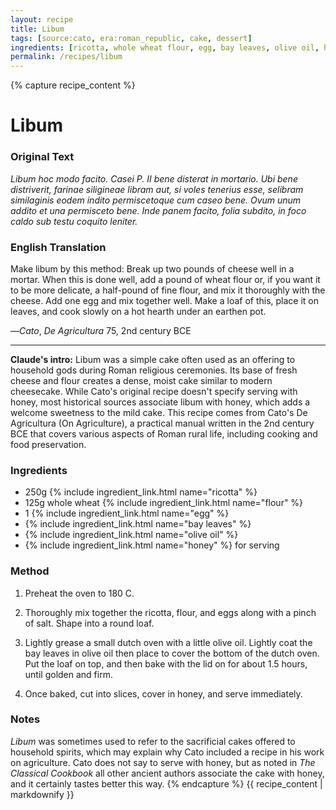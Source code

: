 ```yaml
---
layout: recipe
title: Libum
tags: [source:cato, era:roman_republic, cake, dessert]
ingredients: [ricotta, whole wheat flour, egg, bay leaves, olive oil, honey]
permalink: /recipes/libum
---
```


{% capture recipe_content %}
# Libum

### Original Text
*Libum hoc modo facito. Casei P. II bene disterat in mortario. Ubi bene distriverit, farinae siligineae libram aut, si voles tenerius esse, selibram similaginis eodem indito permiscetoque cum caseo bene. Ovum unum addito et una permisceto bene. Inde panem facito, folia subdito, in foco caldo sub testu coquito leniter.*

### English Translation
Make libum by this method: Break up two pounds of cheese well in a mortar. When this is done well, add a pound of wheat flour or, if you want it to be more delicate, a half-pound of fine flour, and mix it thoroughly with the cheese. Add one egg and mix together well. Make a loaf of this, place it on leaves, and cook slowly on a hot hearth under an earthen pot.

—*Cato*, *De Agricultura* 75, 2nd century BCE

___

**Claude's intro:** Libum was a simple cake often used as an offering to household gods during Roman religious ceremonies. Its base of fresh cheese and flour creates a dense, moist cake similar to modern cheesecake. While Cato's original recipe doesn't specify serving with honey, most historical sources associate libum with honey, which adds a welcome sweetness to the mild cake. This recipe comes from Cato's De Agricultura (On Agriculture), a practical manual written in the 2nd century BCE that covers various aspects of Roman rural life, including cooking and food preservation.

### Ingredients
- 250g {% include ingredient_link.html name="ricotta" %}  
- 125g whole wheat {% include ingredient_link.html name="flour" %}  
- 1 {% include ingredient_link.html name="egg" %}  
- {% include ingredient_link.html name="bay leaves" %}  
- {% include ingredient_link.html name="olive oil" %}  
- {% include ingredient_link.html name="honey" %} for serving

### Method
1. Preheat the oven to 180 C.

2. Thoroughly mix together the ricotta, flour, and eggs along with a pinch of salt. Shape into a round loaf.

3. Lightly grease a small dutch oven with a little olive oil. Lightly coat the bay leaves in olive oil then place to cover the bottom of the dutch oven. Put the loaf on top, and then bake with the lid on for about 1.5 hours, until golden and firm.

4. Once baked, cut into slices, cover in honey, and serve immediately.

### Notes
*Libum* was sometimes used to refer to the sacrificial cakes offered to household spirits, which may explain why Cato included a recipe in his work on agriculture. Cato does not say to serve with honey, but as noted in *The Classical Cookbook* all other ancient authors associate the cake with honey, and it certainly tastes better this way.
{% endcapture %}
{{ recipe_content | markdownify }}